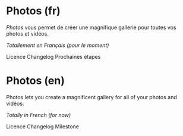 Photos (fr)
=========

_Photos_ vous permet de créer une magnifique gallerie pour toutes vos photos et vidéos.

_Totallement en Français (pour le moment)_

Licence
Changelog
Prochaines étapes


Photos (en)
=========

Photos lets you create a magnificent gallery for all of your photos and vidéos.

_Totally in French (for now)_

Licence
Changelog
Milestone